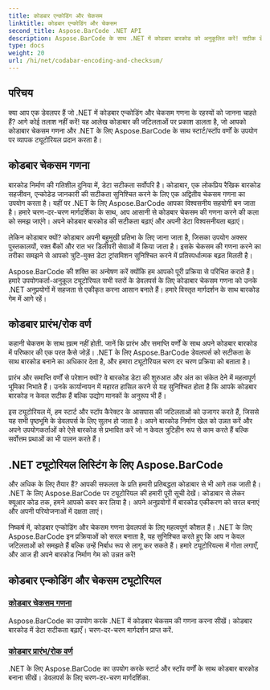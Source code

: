 ```yaml
---
title: कोडबार एन्कोडिंग और चेकसम
linktitle: कोडबार एन्कोडिंग और चेकसम
second_title: Aspose.BarCode .NET API
description: Aspose.BarCode के साथ .NET में कोडबार बारकोड को अनुकूलित करें! सटीक डेटा के लिए मास्टर चेकसम गणना। हमारे ट्यूटोरियल के साथ स्टार्ट/स्टॉप वर्णों का उपयोग करके सहजता से बनाएं।
type: docs
weight: 20
url: /hi/net/codabar-encoding-and-checksum/
---
```

## परिचय

क्या आप एक डेवलपर हैं जो .NET में कोडबार एन्कोडिंग और चेकसम गणना के रहस्यों को जानना चाहते हैं? आगे कोई तलाश नहीं करें! यह आलेख कोडाबार की जटिलताओं पर प्रकाश डालता है, जो आपको कोडाबार चेकसम गणना और .NET के लिए Aspose.BarCode के साथ स्टार्ट/स्टॉप वर्णों के उपयोग पर व्यापक ट्यूटोरियल प्रदान करता है।

## कोडबार चेकसम गणना
बारकोड निर्माण की गतिशील दुनिया में, डेटा सटीकता सर्वोपरि है। कोडाबार, एक लोकप्रिय रैखिक बारकोड सहजीवन, एन्कोडेड जानकारी की सटीकता सुनिश्चित करने के लिए एक अद्वितीय चेकसम गणना का उपयोग करता है। यहीं पर .NET के लिए Aspose.BarCode आपका विश्वसनीय सहयोगी बन जाता है। हमारे चरण-दर-चरण मार्गदर्शिका के साथ, आप आसानी से कोडबार चेकसम की गणना करने की कला को समझ जाएंगे। अपने कोडबार बारकोड की सटीकता बढ़ाएं और अपनी डेटा विश्वसनीयता बढ़ाएं।

लेकिन कोडाबार क्यों? कोडाबार अपनी बहुमुखी प्रतिभा के लिए जाना जाता है, जिसका उपयोग अक्सर पुस्तकालयों, रक्त बैंकों और रात भर डिलीवरी सेवाओं में किया जाता है। इसके चेकसम की गणना करने का तरीका समझने से आपको त्रुटि-मुक्त डेटा ट्रांसमिशन सुनिश्चित करने में प्रतिस्पर्धात्मक बढ़त मिलती है।

Aspose.BarCode की शक्ति का अन्वेषण करें क्योंकि हम आपको पूरी प्रक्रिया से परिचित कराते हैं। हमारे उपयोगकर्ता-अनुकूल ट्यूटोरियल सभी स्तरों के डेवलपर्स के लिए कोडाबार चेकसम गणना को उनके .NET अनुप्रयोगों में सहजता से एकीकृत करना आसान बनाते हैं। हमारे विस्तृत मार्गदर्शन के साथ बारकोड गेम में आगे रहें।

## कोडबार प्रारंभ/रोक वर्ण
कहानी चेकसम के साथ ख़त्म नहीं होती. जानें कि प्रारंभ और समाप्ति वर्णों के साथ अपने कोडबार बारकोड में परिष्कार की एक परत कैसे जोड़ें। .NET के लिए Aspose.BarCode डेवलपर्स को सटीकता के साथ बारकोड बनाने का अधिकार देता है, और हमारा ट्यूटोरियल चरण दर चरण प्रक्रिया को बताता है।

प्रारंभ और समाप्ति वर्णों से परेशान क्यों? वे बारकोड डेटा की शुरुआत और अंत का संकेत देने में महत्वपूर्ण भूमिका निभाते हैं। उनके कार्यान्वयन में महारत हासिल करने से यह सुनिश्चित होता है कि आपके कोडबार बारकोड न केवल सटीक हैं बल्कि उद्योग मानकों के अनुरूप भी हैं।

इस ट्यूटोरियल में, हम स्टार्ट और स्टॉप कैरेक्टर के आसपास की जटिलताओं को उजागर करते हैं, जिससे यह सभी पृष्ठभूमि के डेवलपर्स के लिए सुलभ हो जाता है। अपने बारकोड निर्माण खेल को उन्नत करें और अपने उपयोगकर्ताओं को ऐसे बारकोड से प्रभावित करें जो न केवल त्रुटिहीन रूप से काम करते हैं बल्कि सर्वोत्तम प्रथाओं का भी पालन करते हैं।

## .NET ट्यूटोरियल लिस्टिंग के लिए Aspose.BarCode
और अधिक के लिए तैयार हैं? आपकी सफलता के प्रति हमारी प्रतिबद्धता कोडाबार से भी आगे तक जाती है। .NET के लिए Aspose.BarCode पर ट्यूटोरियल की हमारी पूरी सूची देखें। कोडाबार से लेकर क्यूआर कोड तक, हमने आपको कवर कर लिया है। अपने अनुप्रयोगों में बारकोड एकीकरण को सरल बनाएं और अपनी परियोजनाओं में दक्षता लाएं।

निष्कर्ष में, कोडबार एन्कोडिंग और चेकसम गणना डेवलपर्स के लिए महत्वपूर्ण कौशल हैं। .NET के लिए Aspose.BarCode इन प्रक्रियाओं को सरल बनाता है, यह सुनिश्चित करते हुए कि आप न केवल जटिलताओं को समझते हैं बल्कि उन्हें निर्बाध रूप से लागू कर सकते हैं। हमारे ट्यूटोरियल्स में गोता लगाएँ, और आज ही अपने बारकोड निर्माण गेम को उन्नत करें!
## कोडबार एन्कोडिंग और चेकसम ट्यूटोरियल
### [कोडबार चेकसम गणना](./codabar-checksum-calculation/)
Aspose.BarCode का उपयोग करके .NET में कोडबार चेकसम की गणना करना सीखें। कोडबार बारकोड में डेटा सटीकता बढ़ाएँ। चरण-दर-चरण मार्गदर्शन प्राप्त करें.
### [कोडबार प्रारंभ/रोक वर्ण](./codabar-start-stop-characters/)
.NET के लिए Aspose.BarCode का उपयोग करके स्टार्ट और स्टॉप वर्णों के साथ कोडबार बारकोड बनाना सीखें। डेवलपर्स के लिए चरण-दर-चरण मार्गदर्शिका.